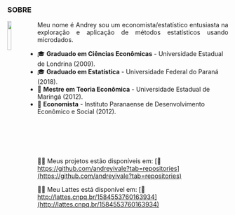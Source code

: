 ### SOBRE
<img align="left" src="http://servicosweb.cnpq.br/wspessoa/servletrecuperafoto?tipo=1&id=K4475176D2" width="13%"/>

<p align="justify">Meu nome é Andrey sou um economista/estatístico entusiasta na exploração e aplicação de métodos estatísticos usando microdados.<p/>

* 🎓 **Graduado em Ciências Econômicas** - Universidade Estadual de Londrina (2009).
* 🎓 **Graduado em Estatística** - Universidade Federal do Paraná (2018).
* 🧙 **Mestre em Teoria Econômica** - Universidade Estadual de Maringá (2012).
* 💼 **Economista** - Instituto Paranaense de Desenvolvimento Econômico e Social (2012).
<br />
<br />
<br />
<br />

👨‍💻 Meus projetos estão disponíveis em: [🔗 https://github.com/andreyivale?tab=repositories](https://github.com/andreyivale?tab=repositories) 

👨‍💻 Meu Lattes está disponível em: [🔗  http://lattes.cnpq.br/1584553760163934](http://lattes.cnpq.br/1584553760163934)
